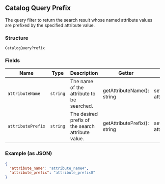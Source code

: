 ## Catalog Query Prefix

The query filter to return the search result whose named attribute values are prefixed by the specified attribute value.

### Structure

`CatalogQueryPrefix`

### Fields

| Name | Type | Description | Getter | Setter |
|  --- | --- | --- | --- | --- |
| `attributeName` | `string` | The name of the attribute to be searched. | getAttributeName(): string | setAttributeName(string attributeName): void |
| `attributePrefix` | `string` | The desired prefix of the search attribute value. | getAttributePrefix(): string | setAttributePrefix(string attributePrefix): void |

### Example (as JSON)

```json
{
  "attribute_name": "attribute_name4",
  "attribute_prefix": "attribute_prefix0"
}
```

